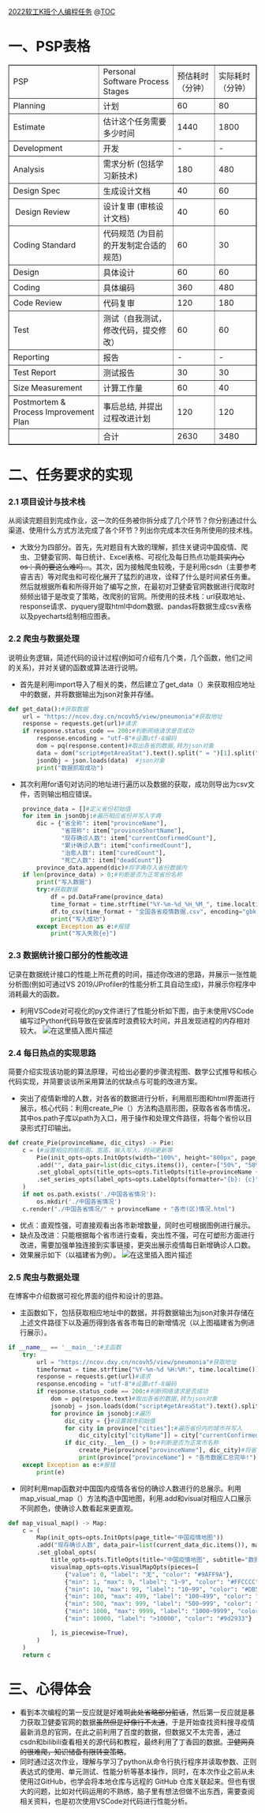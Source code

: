 
﻿[2022软工K班个人编程任务](https://github.com/Traveller2001/Software-Homework/pull/124)
@[TOC]( )

#  一、PSP表格
<table border="1" cellpadding="1" cellspacing="1"><tbody><tr><td>PSP</td><td>Personal Software Process Stages</td><td>预估耗时（分钟）</td><td>实际耗时（分钟）</td></tr><tr><td>Planning</td><td>计划</td><td>60</td><td>80</td></tr><tr><td>Estimate</td><td>估计这个任务需要多少时间</td><td>1440</td><td>1800</td></tr><tr><td>Development</td><td>开发</td><td>-</td><td>-</td></tr><tr><td>Analysis</td><td>需求分析 (包括学习新技术)</td><td>180</td><td>480</td></tr><tr><td>Design Spec</td><td>生成设计文档</td><td>40</td><td>60</td></tr><tr><td>&nbsp;Design Review</td><td>设计复审 (审核设计文档)</td><td>40</td><td>60</td></tr><tr><td>Coding Standard</td><td>代码规范 (为目前的开发制定合适的规范)</td><td>60</td><td>30</td></tr><tr><td>Design</td><td>具体设计</td><td>60</td><td>60</td></tr><tr><td>Coding</td><td>具体编码</td><td>360</td><td>480</td></tr><tr><td>Code Review</td><td>代码复审</td><td>120</td><td>180</td></tr><tr><td>Test</td><td>测试（自我测试，修改代码，提交修改）</td><td>60</td><td>60</td></tr><tr><td>Reporting</td><td>报告</td><td>-</td><td>-</td></tr><tr><td>Test Report</td><td>测试报告</td><td>30</td><td>30</td></tr><tr><td>Size Measurement</td><td>计算工作量</td><td>60</td><td>40</td></tr><tr><td>Postmortem &amp; Process Improvement Plan</td><td>事后总结, 并提出过程改进计划</td><td>120</td><td>120</td></tr><tr><td>&nbsp;</td><td>合计</td><td>2630</td><td>3480</td></tr></tbody></table>

#  二、任务要求的实现
###  2.1 项目设计与技术栈
从阅读完题目到完成作业，这一次的任务被你拆分成了几个环节？你分别通过什么渠道、使用什么方式方法完成了各个环节？列出你完成本次任务所使用的技术栈。

- 大致分为四部分。首先，先对题目有大致的理解，抓住关键词中国疫情、爬虫、卫健委官网、每日统计、Excel表格、可视化及每日热点功能~~其实内心os：真的要这么难吗...~~。其次，因为接触爬虫较晚，于是利用csdn（主要参考睿吉吉）等对爬虫和可视化展开了猛烈的进攻，诠释了什么是时间紧任务重。然后就根据所看和所得开始了编写之旅，在最初对卫健委官网数据进行爬取时频频出错于是改变了策略，改爬别的官网。所使用的技术栈：url获取地址、response请求、pyquery提取html中dom数据、pandas将数据生成csv表格以及pyecharts绘制相应图表。
###  2.2 爬虫与数据处理
说明业务逻辑，简述代码的设计过程(例如可介绍有几个类，几个函数，他们之间的关系)，并对关键的函数或算法进行说明。

- 首先是利用import导入了相关的类，然后建立了get_data（）来获取相应地址中的数据，并将数据输出为json对象并存储。
```python
def get_data():#获取数据
    url = "https://ncov.dxy.cn/ncovh5/view/pneumonia"#获取地址
    response = requests.get(url)#请求
    if response.status_code == 200:#判断网络请求是否成功
        response.encoding = "utf-8"#设置utf-8编码
        dom = pq(response.content)#取出各省的数据,转为json对象
        data = dom("script#getAreaStat").text().split(" = ")[1].split("}catch")[0] #用来存储数据
        jsonObj = json.loads(data)  #json对象
        print("数据抓取成功")
```
- 其次利用for语句对访问的地址进行遍历以及数据的获取，成功则导出为csv文件，否则输出相应错误。
```python
    province_data = []#定义省份初始值
    for item in jsonObj:#遍历相应省份并写入字典
        dic = {"省全称": item["provinceName"], 
               "省简称": item["provinceShortName"], 
               "现存确诊人数": item["currentConfirmedCount"],
               "累计确诊人数": item["confirmedCount"], 
               "治愈人数": item["curedCount"],
               "死亡人数": item["deadCount"]}
        province_data.append(dic)#将字典存入省份数据内
    if len(province_data) > 0:#判断是否为正常省份名称
        print("写入数据")
        try:#获取数据
            df = pd.DataFrame(province_data)
            time_format = time.strftime("%Y-%m-%d_%H_%M_", time.localtime())#输出打印时间
            df.to_csv(time_format + "全国各省疫情数据.csv", encoding="gbk", index=False)#转换为csv文件格式输出
            print("写入成功")
        except Exception as e:#报错
            print("写入失败{e}")
```
###  2.3 数据统计接口部分的性能改进
记录在数据统计接口的性能上所花费的时间，描述你改进的思路，并展示一张性能分析图(例如可通过VS 2019/JProfiler的性能分析工具自动生成)，并展示你程序中消耗最大的函数。

- 利用VSCode对可视化的py文件进行了性能分析如下图，由于未使用VSCode编写过Python代码导致在安装库时浪费较大时间，并且发现进程的内存相对较大。
![在这里插入图片描述](https://img-blog.csdnimg.cn/7f5447b10e1040519b7bc25e9df5ab9e.jpeg#pic_center)

###  2.4 每日热点的实现思路
简要介绍实现该功能的算法原理，可给出必要的步骤流程图、数学公式推导和核心代码实现，并简要谈谈所采用算法的优缺点与可能的改进方案。

- 突出了疫情新增的人数，对各省的数据进行分析，利用扇形图和html界面进行展示，核心代码：利用create_Pie（）方法构造扇形图，获取各省各市情况，其中os.path子库以path为入口，用于操作和处理文件路径，将每个省份以目录形式打印输出。
```python
def create_Pie(provinceName, dic_citys) -> Pie:
    c = (#设置相应的扇形图，宽高，输入写入，时间更新等
        Pie(init_opts=opts.InitOpts(width="100%", height="800px", page_title=provinceName + "各市(区)情况"))
        .add("", data_pair=list(dic_citys.items()), center=["50%", "58%"], )
        .set_global_opts(title_opts=opts.TitleOpts(title=provinceName + "各市(区)情况", subtitle="数据更新于:" + timeformat))
        .set_series_opts(label_opts=opts.LabelOpts(formatter="{b}: {c}"))
    )
    if not os.path.exists('./中国各省情况'):
        os.mkdir('./中国各省情况')
    c.render("./中国各省情况/" + provinceName + "各市(区)情况.html")
```
- 优点：直观性强，可直接观看出各市新增数量，同时也可根据图例进行展示。
- 缺点及改进：只能根据每个省市进行查看，突出性不强，可在可塑形方面进行改进，需要加强单独连接到实事链接，更突出展示疫情每日新增确诊人口数。
- 效果展示如下（以福建省为例）。
![在这里插入图片描述](https://img-blog.csdnimg.cn/841a41b3824e4ee5b2f063c14a1c880f.jpeg#pic_center)

###  2.5 爬虫与数据处理
在博客中介绍数据可视化界面的组件和设计的思路。

- 主函数如下，包括获取相应地址中的数据，并将数据输出为json对象并存储在上述文件路径下以及遍历得到各省各市每日的新增情况（以上图福建省为例进行展示）。
```python
if __name__ == '__main__':#主函数
    try:
        url = "https://ncov.dxy.cn/ncovh5/view/pneumonia"#获取地址
        timeformat = time.strftime("%Y-%m-%d %H:%M:", time.localtime())#输出打印时间
        response = requests.get(url)#请求
        response.encoding = "utf-8"#设置utf-8编码
        if response.status_code == 200:#判断网络请求是否成功
            dom = pq(response.text)#取出各省的数据,转为json对象
            jsonobj = json.loads(dom("script#getAreaStat").text().split(" = ")[1].split("}catch")[0])#用来存储数据
            for province in jsonobj:#遍历
                dic_city = {}#设置城市初始值
                for city in province["cities"]:#遍历省份内的城市并写入
                    dic_city[city["cityName"]] = city["currentConfirmedCount"]#市名重合
                if dic_city.__len__() > 0:#判断是否为正常市名称
                    create_Pie(province["provinceName"], dic_city)#将省份和市写入
                    print(province["provinceName"] + "各市数据汇总完毕!")
    except Exception as e:#报错
        print(e)
```
- 同时利用map函数对中国国内疫情各省份的确诊人数进行的总展示。利用map_visual_map（）方法构造中国地图，利用.add和visual对相应人口展示不同颜色，使确诊人数看起来更直观。
```python
def map_visual_map() -> Map:
    c = (
        Map(init_opts=opts.InitOpts(page_title="中国疫情地图"))
        .add("现存确诊人数", data_pair=list(current_data_dic.items()), maptype="china")
        .set_global_opts(
            title_opts=opts.TitleOpts(title="中国疫情地图", subtitle="数据更新于" + time_format),
            visualmap_opts=opts.VisualMapOpts(pieces=[
                {"value": 0, "label": "无", "color": "#9AFF9A"},
                {"min": 1, "max": 9, "label": "1~9", "color": "#FFCCCC"},
                {"min": 10, "max": 99, "label": "10~99", "color": "#DB5A6B"},
                {"min": 100, "max": 499, "label": "100~499", "color": "#FF6666"},
                {"min": 500, "max": 999, "label": "500~999", "color": "#CC2929"},
                {"min": 1000, "max": 9999, "label": "1000~9999", "color": "#8C0D0D"},
                {"min": 10000, "label": ">10000", "color": "#9d2933"}

            ], is_piecewise=True),
        )
    )
    return c
```

# 三、心得体会
- 看到本次编程的第一反应就是好难啊~~此处省略部分脏话~~，然后第一反应就是暴力获取卫健委官网的数据~~虽然但是好像行不太通~~，于是开始查找资料搜寻疫情最新消息的官网，在此之前利用了百度的数据，但数据又不太完善，通过csdn和bilibili查看相关的源代码和教程，最终利用了丁香园的数据。~~卫健网真的很难爬，知识储备有限转变策略~~。
- 同时通过这次作业，理解与学习了python从命令行执行程序并读取参数、正则表达式的使用、单元测试、性能分析等基本操作，同时，在本次作业之前从未使用过GitHub，也学会将本地仓库与远程的 GitHub 仓库关联起来。但也有很大的问题，比如对代码运用的不熟练，脑子里有想法但做不出东西，需要查阅相关资料，也是初次使用VSCode对代码进行性能分析。
